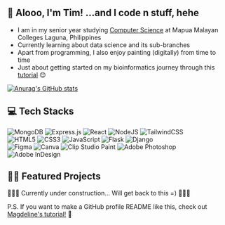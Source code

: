 ## 🤠 Alooo, I'm Tim! ...and I code n stuff, hehe

* I am in my senior year studying [Computer Science](https://mcl.edu.ph/academics/college-of-computer-and-information-science/) at Mapua Malayan Colleges Laguna, Philippines </br>
* Currently learning about data science and its sub-branches </br>
* Apart from programming, I also enjoy painting (digitally) from time to time </br>
* Just about getting started on my bioinformatics journey through this [tutorial](https://www.youtube.com/watch?v=plVLRashaA8&list=PLtqF5YXg7GLlQJUv9XJ3RWdd5VYGwBHrP) 😊 </br>

<!-- https://github.com/anuraghazra/github-readme-stats -->
[![Anurag's GitHub stats](https://github-readme-stats.vercel.app/api?username=tjcguela&theme=tokyonight)](https://github.com/anuraghazra/github-readme-stats)

## 💻 Tech Stacks 
<!-- https://github.com/Ileriayo/markdown-badges -->
<!-- Full Stacks -->
![MongoDB](https://img.shields.io/badge/MongoDB-%234ea94b.svg?style=for-the-badge&logo=mongodb&logoColor=white)
![Express.js](https://img.shields.io/badge/express.js-%23404d59.svg?style=for-the-badge&logo=express&logoColor=%2361DAFB) 
![React](https://img.shields.io/badge/react-%2320232a.svg?style=for-the-badge&logo=react&logoColor=%2361DAFB) 
![NodeJS](https://img.shields.io/badge/node.js-6DA55F?style=for-the-badge&logo=node.js&logoColor=white)
![TailwindCSS](https://img.shields.io/badge/tailwindcss-%2338B2AC.svg?style=for-the-badge&logo=tailwind-css&logoColor=white)</br> <!-- Tech stack 1 ends here -->
![HTML5](https://img.shields.io/badge/html5-%23E34F26.svg?style=for-the-badge&logo=html5&logoColor=white)
![CSS3](https://img.shields.io/badge/css3-%231572B6.svg?style=for-the-badge&logo=css3&logoColor=white)
![JavaScript](https://img.shields.io/badge/javascript-%23323330.svg?style=for-the-badge&logo=javascript&logoColor=%23F7DF1E)
![Flask](https://img.shields.io/badge/flask-%23000.svg?style=for-the-badge&logo=flask&logoColor=white)
![Django](https://img.shields.io/badge/django-%23092E20.svg?style=for-the-badge&logo=django&logoColor=white)</br> <!-- Tech Stack 2 Ends Here -->
![Figma](https://img.shields.io/badge/figma-%23F24E1E.svg?style=for-the-badge&logo=figma&logoColor=white)
![Canva](https://img.shields.io/badge/Canva-%2300C4CC.svg?style=for-the-badge&logo=Canva&logoColor=white)
![Clip Studio Paint](https://img.shields.io/badge/ClipStudioPaint-%23CFD3D3.svg?style=for-the-badge&logo=ClipStudioPaint&logoColor=white)
![Adobe Photoshop](https://img.shields.io/badge/adobe%20photoshop-%2331A8FF.svg?style=for-the-badge&logo=adobe%20photoshop&logoColor=white)
![Adobe InDesign](https://img.shields.io/badge/Adobe%20InDesign-49021F?style=for-the-badge&logo=adobeindesign&logoColor=white)</br> <!-- Design Stuff Ends Here -->

## 👨‍💻 Featured Projects
🚧🚧🚧 Currently under construction... Will get back to this =) 🚧🚧🚧




P.S. If you want to make a GitHub profile README like this, check out [Magdeline's tutorial!](https://www.youtube.com/watch?v=DWFs6aqknqw&t=183s) 👀

